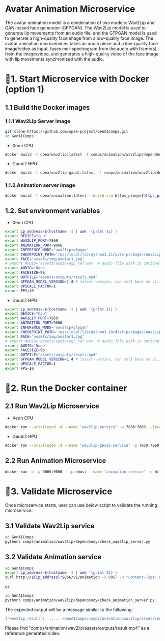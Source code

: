 # Avatar Animation Microservice

The avatar animation model is a combination of two models: Wav2Lip and GAN-based face generator (GFPGAN). The Wav2Lip model is used to generate lip movements from an audio file, and the GFPGAN model is used to generate a high-quality face image from a low-quality face image. The avatar animation microservices takes an audio piece and a low-quality face image/video as input, fuses mel-spectrogram from the audio with frame(s) from the image/video, and generates a high-quality video of the face image with lip movements synchronized with the audio.

# 🚀1. Start Microservice with Docker (option 1)

## 1.1 Build the Docker images

### 1.1.1 Wav2Lip Server image

```bash
git clone https://github.com/opea-project/GenAIComps.git
cd GenAIComps
```

- Xeon CPU

```bash
docker build -t opea/wav2lip:latest -f comps/animation/wav2lip/dependency/Dockerfile .
```

- Gaudi2 HPU

```bash
docker build -t opea/wav2lip-gaudi:latest -f comps/animation/wav2lip/dependency/Dockerfile.intel_hpu .
```

### 1.1.2 Animation server image

```bash
docker build -t opea/animation:latest --build-arg https_proxy=$https_proxy --build-arg http_proxy=$http_proxy -f comps/animation/wav2lip/Dockerfile .
```

## 1.2. Set environment variables

- Xeon CPU

```bash
export ip_address=$(hostname -I | awk '{print $1}')
export DEVICE="cpu"
export WAV2LIP_PORT=7860
export ANIMATION_PORT=9066
export INFERENCE_MODE='wav2lip+gfpgan'
export CHECKPOINT_PATH='/usr/local/lib/python3.11/site-packages/Wav2Lip/checkpoints/wav2lip_gan.pth'
export FACE="assets/img/avatar1.jpg"
# export AUDIO='assets/audio/eg3_ref.wav' # audio file path is optional, will use base64str in the post request as input if is 'None'
export AUDIO='None'
export FACESIZE=96
export OUTFILE="assets/outputs/result.mp4"
export GFPGAN_MODEL_VERSION=1.4 # latest version, can roll back to v1.3 if needed
export UPSCALE_FACTOR=1
export FPS=10
```

- Gaudi2 HPU

```bash
export ip_address=$(hostname -I | awk '{print $1}')
export DEVICE="hpu"
export WAV2LIP_PORT=7860
export ANIMATION_PORT=9066
export INFERENCE_MODE='wav2lip+gfpgan'
export CHECKPOINT_PATH='/usr/local/lib/python3.10/dist-packages/Wav2Lip/checkpoints/wav2lip_gan.pth'
export FACE="assets/img/avatar1.jpg"
# export AUDIO='assets/audio/eg3_ref.wav' # audio file path is optional, will use base64str in the post request as input if is 'None'
export AUDIO='None'
export FACESIZE=96
export OUTFILE="assets/outputs/result.mp4"
export GFPGAN_MODEL_VERSION=1.4 # latest version, can roll back to v1.3 if needed
export UPSCALE_FACTOR=1
export FPS=10
```

# 🚀2. Run the Docker container

## 2.1 Run Wav2Lip Microservice

- Xeon CPU

```bash
docker run --privileged -d --name "wav2lip-service" -p 7860:7860 --ipc=host -w /home/user/comps/animation/wav2lip -e PYTHON=/usr/bin/python3.11 -v $(pwd)/comps/animation/wav2lip/assets:/home/user/comps/animation/wav2lip/assets -e DEVICE=$DEVICE -e INFERENCE_MODE=$INFERENCE_MODE -e CHECKPOINT_PATH=$CHECKPOINT_PATH -e FACE=$FACE -e AUDIO=$AUDIO -e FACESIZE=$FACESIZE -e OUTFILE=$OUTFILE -e GFPGAN_MODEL_VERSION=$GFPGAN_MODEL_VERSION -e UPSCALE_FACTOR=$UPSCALE_FACTOR -e FPS=$FPS -e WAV2LIP_PORT=$WAV2LIP_PORT opea/wav2lip:latest
```

- Gaudi2 HPU

```bash
docker run --privileged -d --name "wav2lip-gaudi-service" -p 7860:7860 --runtime=habana --cap-add=sys_nice --ipc=host -w /home/user/comps/animation/wav2lip -v $(pwd)/comps/animation/wav2lip/assets:/home/user/comps/animation/wav2lip/assets -e HABANA_VISIBLE_DEVICES=all -e OMPI_MCA_btl_vader_single_copy_mechanism=none -e PYTHON=/usr/bin/python3.10 -e DEVICE=$DEVICE -e INFERENCE_MODE=$INFERENCE_MODE -e CHECKPOINT_PATH=$CHECKPOINT_PATH -e FACE=$FACE -e AUDIO=$AUDIO -e FACESIZE=$FACESIZE -e OUTFILE=$OUTFILE -e GFPGAN_MODEL_VERSION=$GFPGAN_MODEL_VERSION -e UPSCALE_FACTOR=$UPSCALE_FACTOR -e FPS=$FPS -e WAV2LIP_PORT=$WAV2LIP_PORT opea/wav2lip-gaudi:latest
```

## 2.2 Run Animation Microservice

```bash
docker run -d -p 9066:9066 --ipc=host --name "animation-service" -e http_proxy=$http_proxy -e https_proxy=$https_proxy -e WAV2LIP_ENDPOINT=http://$ip_address:7860 opea/animation:latest
```

# 🚀3. Validate Microservice

Once microservice starts, user can use below script to validate the running microservice.

## 3.1 Validate Wav2Lip service

```bash
cd GenAIComps
python3 comps/animation/wav2lip/dependency/check_wav2lip_server.py
```

## 3.2 Validate Animation service

```bash
cd GenAIComps
export ip_address=$(hostname -I | awk '{print $1}')
curl http://${ip_address}:9066/v1/animation -X POST -H "Content-Type: application/json" -d @comps/animation/wav2lip/assets/audio/sample_question.json
```

or

```bash
cd GenAIComps
python3 comps/animation/wav2lip/dependency/check_animation_server.py
```

The expected output will be a message similar to the following:

```bash
{'wav2lip_result': '....../GenAIComps/comps/animation/wav2lip/assets/outputs/result.mp4'}
```

Please find "comps/animation/wav2lip/assets/outputs/result.mp4" as a reference generated video.
